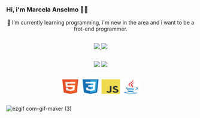 ### Hi, i'm Marcela Anselmo 👋🏽
<div align="center">
🧠 I’m currently learning programming, i'm new in the area and i want to be a frot-end programmer.
</div>

##

<div align="center">
<a href="https://www.linkedin.com/in/marcela-anselmo-82b5a8174/" target="_blank">
    <img src="https://img.shields.io/badge/-LinkedIn-%230077B5?style=flat-square&logo=linkedin&logoColor=white" target="_blank">
  </a>
  <a href="mailto:anselmomarcelaa@gmail.com">
    <img src="https://img.shields.io/badge/-Gmail-red?style=flat-square&logo=gmail&logoColor=white" target="_blank">
 </a>
 </div>
  
##

<div align="center">
  <img height="180em" src="https://github-readme-stats.vercel.app/api?username=marcelaac&show_icons=true&theme=radical&include_all_commits=true&count_private=true"/>
  <img height="180em" src="https://github-readme-stats.vercel.app/api/top-langs/?username=marcelaac&layout=compact&langs_count=16&theme=radical"/>
</div>
   
 ##
  
 <div align="center">
 <img align="center" alt="marcela-HTML" height="40" width="50" src="https://raw.githubusercontent.com/devicons/devicon/master/icons/html5/html5-original.svg">
 <img align="center" alt="marcela-CSS" height="40" width="50" src="https://raw.githubusercontent.com/devicons/devicon/master/icons/css3/css3-original.svg">
 <img align="center" alt="marcela-Js" height="40" width="50" src="https://raw.githubusercontent.com/devicons/devicon/master/icons/javascript/javascript-original.svg">
 <img align="center" alt="marcela-java" height="40" width="50" src="https://raw.githubusercontent.com/devicons/devicon/master/icons/java/java-original.svg">
 </div>
 
 ##
  
  ![ezgif com-gif-maker (3)](https://user-images.githubusercontent.com/109323615/179144397-3b6ddaad-3afd-4168-8ede-5960ccbb1e92.gif)
